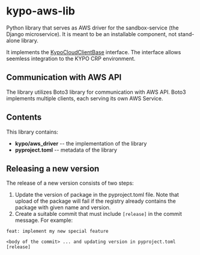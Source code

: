 # kypo-aws-lib

Python library that serves as AWS driver for the sandbox-service (the Django microservice).
It is meant to be an installable component, not stand-alone library.

It implements the
[KypoCloudClientBase](https://gitlab.ics.muni.cz/muni-kypo-crp/backend-python/kypo-python-commons/-/blob/master/kypo/cloud_commons/cloud_client_base.py?ref_type=heads)
interface. The interface allows seemless integration to the KYPO CRP environment.

## Communication with AWS API
The library utilizes Boto3 library for communication with AWS API. Boto3 implements multiple clients,
each serving its own AWS Service.

## Contents
This library contains:
 * **kypo/aws_driver** -- the implementation of the library
 * **pyproject.toml** -- metadata of the library

## Releasing a new version
The release of a new version consists of two steps:
 1. Update the version of package in the pyproject.toml file. Note that upload of the package will fail
 if the registry already contains the package with given name and version.
 2. Create a suitable commit that must include `[release]` in the commit message. For example:

 ```text
feat: implement my new special feature

<body of the commit> ... and updating version in pyproject.toml
[release]
```
